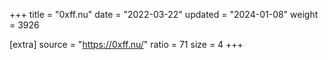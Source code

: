 +++
title = "0xff.nu"
date = "2022-03-22"
updated = "2024-01-08"
weight = 3926

[extra]
source = "https://0xff.nu/"
ratio = 71
size = 4
+++
